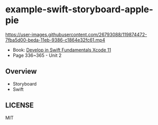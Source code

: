 # example-swift-storyboard-apple-pie

https://user-images.githubusercontent.com/26793088/119874472-7fba5d00-beda-11eb-9386-c1864e32fc61.mp4

- Book: [Develop in Swift Fundamentals Xcode 11](https://books.apple.com/us/book/develop-in-swift-fundamentals/id1511184145)
- Page 336~365 - Unit 2

## Overview

- Storyboard
- Swift

## LICENSE

MIT
